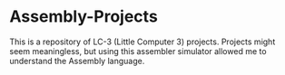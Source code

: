 # Assembly-Projects
This is a repository of LC-3 (Little Computer 3) projects. Projects might seem meaningless, but using this assembler simulator allowed me to understand the Assembly language.

